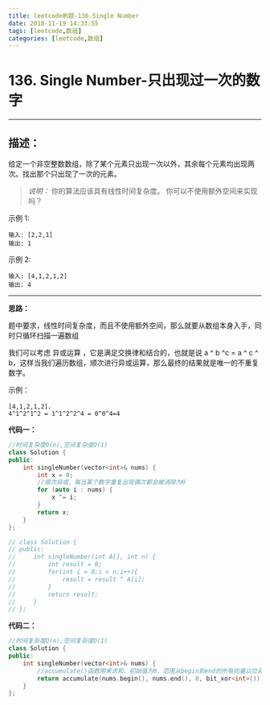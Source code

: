 ```yaml
---
title: leetcode刷题-136.Single Number
date: 2018-11-19 14:33:55
tags: [leetcode,数组]
categories: [leetcode,数组]
---
```


# 136. Single Number-只出现过一次的数字

---

## 描述：

给定一个非空整数数组，除了某个元素只出现一次以外，其余每个元素均出现两次。找出那个只出现了一次的元素。

>*说明：*
>你的算法应该具有线性时间复杂度。 你可以不使用额外空间来实现吗？

示例 1:
```
输入: [2,2,1]
输出: 1
```
示例 2:
```
输入: [4,1,2,1,2]
输出: 4
```

---

**思路：**

题中要求，线性时间复杂度，而且不使用额外空间，那么就要从数组本身入手，同时只循环扫描一遍数组

我们可以考虑 异或运算 ，它是满足交换律和结合的，也就是说 a ^ b  ^c = a ^ c ^ b，这样当我们遍历数组，顺次进行异或运算，那么最终的结果就是唯一的不重复数字。

示例：
```
[4,1,2,1,2]，
4^1^2^1^2 = 1^1^2^2^4 = 0^0^4=4
```

**代码一：**

```c++
//时间复杂度O(n),空间复杂度O(1)
class Solution {
public:
    int singleNumber(vector<int>& nums) {
        int x = 0;
        //顺次异或，每当某个数字重复出现偶次都会被消除为0
        for (auto i : nums) {
            x ^= i;
        }
        return x;
    }
};

// class Solution {
// public:
//     int singleNumber(int A[], int n) {
//         int result = 0;
//         for(int i = 0;i < n;i++){
//             result = result ^ A[i];
//         }
//         return result;
//     }
// };
```

**代码二：**

```c++
//时间复杂度O(n),空间复杂度O(1)
class Solution {
public:
    int singleNumber(vector<int>& nums) {
        //accumulate()函数用来求和，初始值为0，范围从begin到end的所有向量以位异或的方式求和
        return accumulate(nums.begin(), nums.end(), 0, bit_xor<int>());
    }
};
```